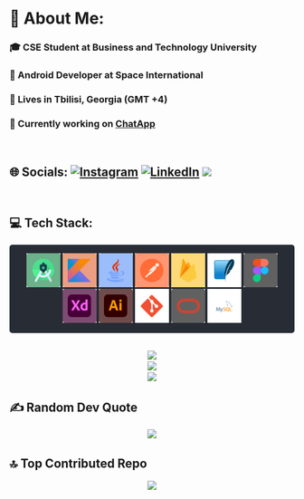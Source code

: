 # 💫 About Me:
### 🎓 CSE Student at Business and Technology University
### 🏢 Android Developer at Space International
### 📍 Lives in Tbilisi, Georgia (GMT +4)
### 🔭 Currently working on [ChatApp](https://github.com/bchmsl/ChatApp)

<br>

## 🌐 Socials: [![Instagram](https://img.shields.io/badge/Instagram-%23E4605F.svg?logo=Instagram&logoColor=white)](https://instagram.com/bchmsl) [![LinkedIn](https://img.shields.io/badge/LinkedIn-%230077B5.svg?logo=linkedin&logoColor=white)](https://linkedin.com/in/bchmsl) ![](https://komarev.com/ghpvc/?username=bchmsl&label=Profile%20views&color=0e75b6&style=flat)

<br>

## 💻 Tech Stack:
<p align="center" style="
margin: auto;
border-radius: 5px; 
width: fit-content;
background-color: #282c34; 
padding: 15px
">
        <a href="https://developer.android.com" target="_blank" rel="noreferrer"> <img
                        src="icons/Android.svg"
                        alt="android" width="60" height="60" /> </a>
        <a href="https://kotlinlang.org" target="_blank" rel="noreferrer"> <img
                        src="icons/Kotlin.svg" alt="kotlin" width="60"
                        height="60" /> </a>
        <a href="https://www.java.com" target="_blank" rel="noreferrer"> <img
                        src="icons/Java.svg"
                        alt="java" width="60" height="60" /> </a>
        <a href="https://postman.com" target="_blank" rel="noreferrer"><img
                        src="icons/Postman.svg" alt="postman" width="60"
                        height="60" /> </a>
        <a href="https://firebase.google.com/" target="_blank" rel="noreferrer"> <img
                        src="icons/Firebase.svg" alt="firebase" width="60"
                        height="60" /></a>
        <a href="https://www.sqlite.org/" target="_blank" rel="noreferrer" align="center_vertical"> <img
                        src="icons/SQLite.svg" alt="sqlite" width="60"
                        height="60" /> </a>
        <a href="https://www.figma.com/" target="_blank" rel="noreferrer"> <img
                        src="icons/Figma.svg" alt="figma" width="60"
                        height="60" /> </a>
        <a href="https://www.adobe.com/products/xd.html" target="_blank" rel="noreferrer"> <img
                        src="icons/Xd.svg" alt="xd" width="60" height="60" /> </a>
        <a href="https://www.adobe.com/in/products/illustrator.html" target="_blank" rel="noreferrer"> <img
                        src="icons/Ai.svg"
                        alt="illustrator" width="60" height="60" /> </a>
        <a href="https://git-scm.com/" target="_blank" rel="noreferrer"> <img
                        src="icons/Git.svg" alt="git" width="60"
                        height="60" /> </a>
        <a href="https://www.oracle.com/" target="_blank" rel="noreferrer"> <img
                        src="icons/Oracle.svg"
                        alt="oracle" width="60" height="60" /> </a>
        <a href="https://www.mysql.com/" target="_blank" rel="noreferrer"> <img
                        src="icons/MySQL.svg"
                        alt="mysql" width="60" height="60" /> </a>
</p> <br>
<p align="center">
        <img
                src="https://github-readme-stats.vercel.app/api/top-langs/?username=bchmsl&theme=onedark&hide_border=true&include_all_commits=true&count_private=true&layout=compact" />
        <br>
        <img
                src="https://github-readme-stats.vercel.app/api?username=bchmsl&theme=onedark&hide_border=true&include_all_commits=true&count_private=true" /><br>
        <img src="https://github-readme-streak-stats.herokuapp.com/?user=bchmsl&theme=onedark&hide_border=true" /> <br>

</p>

## ✍️ Random Dev Quote

<p align="center">
        <img src="https://quotes-github-readme.vercel.app/api?type=horizontal&theme=dark">
</p>

## 🔝 Top Contributed Repo

<p align="center">
        <img
                src="https://github-contributor-stats.vercel.app/api?username=bchmsl&limit=5&theme=onedark&combine_all_yearly_contributions=true">
</p>
